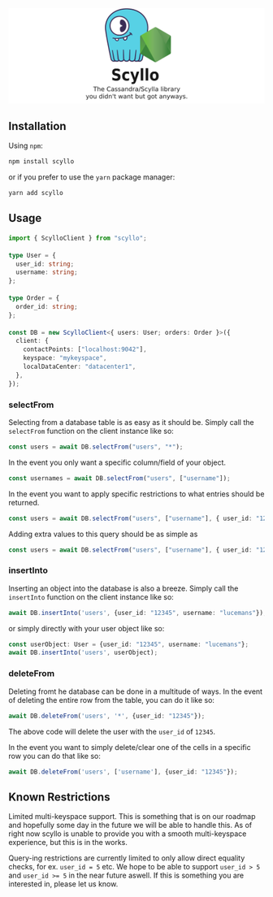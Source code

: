 ![./scyllo.png](./scyllo.png)

## Installation

Using `npm`:

```sh
npm install scyllo
```

or if you prefer to use the `yarn` package manager:

```sh
yarn add scyllo
```

## Usage

```ts
import { ScylloClient } from "scyllo";

type User = {
  user_id: string;
  username: string;
};

type Order = {
  order_id: string;
};

const DB = new ScylloClient<{ users: User; orders: Order }>({
  client: {
    contactPoints: ["localhost:9042"],
    keyspace: "mykeyspace",
    localDataCenter: "datacenter1",
  },
});
```

### selectFrom

Selecting from a database table is as easy as it should be. Simply call the `selectFrom` function on the client instance like so:

```ts
const users = await DB.selectFrom("users", "*");
```

In the event you only want a specific column/field of your object.

```ts
const usernames = await DB.selectFrom("users", ["username"]);
```

In the event you want to apply specific restrictions to what entries should be returned.

```ts
const users = await DB.selectFrom("users", ["username"], { user_id: "12345" });
```

Adding extra values to this query should be as simple as

```ts
const users = await DB.selectFrom("users", ["username"], { user_id: "12345" }, "ALLOW FILTERING");
```

### insertInto

Inserting an object into the database is also a breeze. Simply call the `insertInto` function on the client instance like so:

```ts
await DB.insertInto('users', {user_id: "12345", username: "lucemans"});
```

or simply directly with your user object like so:

```ts
const userObject: User = {user_id: "12345", username: "lucemans"};
await DB.insertInto('users', userObject);
```

### deleteFrom

Deleting fromt he database can be done in a multitude of ways. In the event of deleting the entire row from the table, you can do it like so:

```ts
await DB.deleteFrom('users', '*', {user_id: "12345"});
```

The above code will delete the user with the `user_id` of `12345`.

In the event you want to simply delete/clear one of the cells in a specific row you can do that like so:

```ts
await DB.deleteFrom('users', ['username'], {user_id: "12345"});
```

## Known Restrictions

Limited multi-keyspace support. This is something that is on our roadmap and hopefully some day in the future we will be able to handle this.
As of right now scyllo is unable to provide you with a smooth multi-keyspace experience, but this is in the works.

Query-ing restrictions are currently limited to only allow direct equality checks, for ex. `user_id = 5` etc. We hope to be able to support `user_id > 5` and `user_id >= 5` in the near future aswell. If this is something you are interested in, please let us know.
